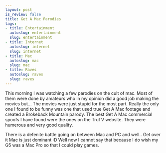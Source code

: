 ```yaml
--- 
layout: post
is_review: false
title: Get A Mac Parodies
tags: 
- title: Entertainment
  autoslug: entertainment
  slug: entertainment
- title: Internet
  autoslug: internet
  slug: internet
- title: Mac
  autoslug: mac
  slug: mac
- title: Raves
  autoslug: raves
  slug: raves
---
```


This morning I was watching a few parodies on the cult of mac.  Most of them were done by amateurs who in my opinion did a good job making the movies but...  The movies were just stupid for the most part.  Really the only one I found to be funny was one that used true Get A Mac footage and created a Brokeback Mountain parody.  The best Get A Mac commercial spoofs I have found were the ones on the TruTV website.  They were humerous and very good quality.

 

There is a defenite battle going on between Mac and PC and well..  Get over it Mac is just dominant :D  Well now I cannot say that because I do wish my G5 was a Mac Pro so that I could play games.
